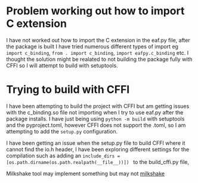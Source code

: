 # Problem working out how to import C extension
I have not worked out how to import the C extension in the eaf.py file, after the package is built I have tried numerous different types of import eg `import c_binding`, `from . import c_binding`, `import eafpy.c_binding` etc. I thought the solution might be realated to not building the package fully with CFFI so I will attempt to build with setuptools.


# Trying to build with CFFI
I have been attempting to build the project with CFFI but am getting issues with the c_binding.so file not importing when I try to use eaf.py after the package installs. I have just being using `python -m build` with setuptools and the pyproject.toml, however CFFI does not support the .toml, so I am attempting to add the `setup.py` configuration.

I have been getting an issue when the setup.py file to build CFFI where it cannot find the io.h header, I have been exploring different settings for the compilation such as adding an `include_dirs = [os.path.dirname(os.path.realpath(__file__))]) ` to the build_cffi.py file, 

Milkshake tool may implement something but may not [milkshake](https://rustrepo.com/repo/getsentry-milksnake-rust-foreign-function-interface)

